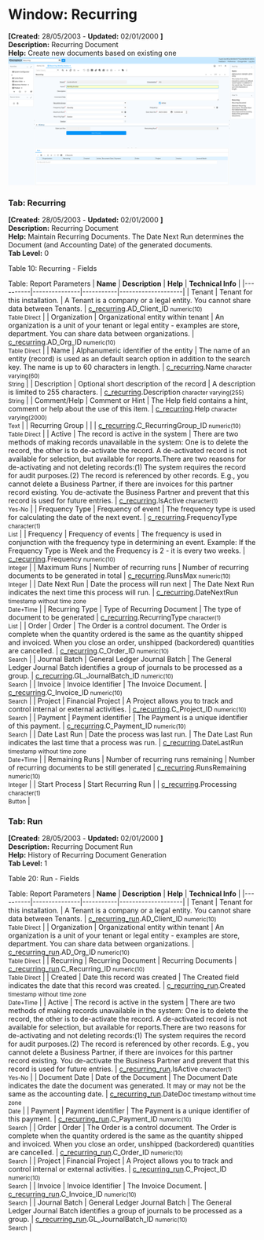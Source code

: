 # Window: Recurring

**[Created:** 28/05/2003 - **Updated:** 02/01/2000 **]**  
**Description:** Recurring Document  
**Help:** Create new documents based on existing one  
![](/img/docs/manual/Recurring-Window_iDempiere_v12.0.0.png)

### Tab: Recurring

**[Created:** 28/05/2003 - **Updated:** 02/01/2000 **]**   
**Description:** Recurring Document  
**Help:** Maintain Recurring Documents. The Date Next Run determines the Document (and Accounting Date) of the generated documents.  
**Tab Level:** 0

Table 10: Recurring - Fields 

Table: Report Parameters
| **Name** | **Description** | **Help** | **Technical Info** |
|----------|---------------|-----------|--------------------|
| Tenant | Tenant for this installation. | A Tenant is a company or a legal entity. You cannot share data between Tenants. | [c_recurring](https://idempiere-schemaspy.muriloht.com/adempiere/tables/c_recurring.html).AD_Client_ID<small> numeric(10) <br/> Table Direct</small> | 
| Organization | Organizational entity within tenant | An organization is a unit of your tenant or legal entity - examples are store, department. You can share data between organizations. | [c_recurring](https://idempiere-schemaspy.muriloht.com/adempiere/tables/c_recurring.html).AD_Org_ID<small> numeric(10) <br/> Table Direct</small> | 
| Name | Alphanumeric identifier of the entity | The name of an entity (record) is used as an default search option in addition to the search key. The name is up to 60 characters in length. | [c_recurring](https://idempiere-schemaspy.muriloht.com/adempiere/tables/c_recurring.html).Name<small> character varying(60) <br/> String</small> | 
| Description | Optional short description of the record | A description is limited to 255 characters. | [c_recurring](https://idempiere-schemaspy.muriloht.com/adempiere/tables/c_recurring.html).Description<small> character varying(255) <br/> String</small> | 
| Comment/Help | Comment or Hint | The Help field contains a hint, comment or help about the use of this item. | [c_recurring](https://idempiere-schemaspy.muriloht.com/adempiere/tables/c_recurring.html).Help<small> character varying(2000) <br/> Text</small> | 
| Recurring Group |  |  | [c_recurring](https://idempiere-schemaspy.muriloht.com/adempiere/tables/c_recurring.html).C_RecurringGroup_ID<small> numeric(10) <br/> Table Direct</small> | 
| Active | The record is active in the system | There are two methods of making records unavailable in the system: One is to delete the record, the other is to de-activate the record. A de-activated record is not available for selection, but available for reports.There are two reasons for de-activating and not deleting records:(1) The system requires the record for audit purposes.(2) The record is referenced by other records. E.g., you cannot delete a Business Partner, if there are invoices for this partner record existing. You de-activate the Business Partner and prevent that this record is used for future entries. | [c_recurring](https://idempiere-schemaspy.muriloht.com/adempiere/tables/c_recurring.html).IsActive<small> character(1) <br/> Yes-No</small> | 
| Frequency Type | Frequency of event | The frequency type is used for calculating the date of the next event. | [c_recurring](https://idempiere-schemaspy.muriloht.com/adempiere/tables/c_recurring.html).FrequencyType<small> character(1) <br/> List</small> | 
| Frequency | Frequency of events | The frequency is used in conjunction with the frequency type in determining an event. Example: If the Frequency Type is Week and the Frequency is 2 - it is every two weeks. | [c_recurring](https://idempiere-schemaspy.muriloht.com/adempiere/tables/c_recurring.html).Frequency<small> numeric(10) <br/> Integer</small> | 
| Maximum Runs | Number of recurring runs | Number of recurring documents to be generated in total | [c_recurring](https://idempiere-schemaspy.muriloht.com/adempiere/tables/c_recurring.html).RunsMax<small> numeric(10) <br/> Integer</small> | 
| Date Next Run | Date the process will run next | The Date Next Run indicates the next time this process will run. | [c_recurring](https://idempiere-schemaspy.muriloht.com/adempiere/tables/c_recurring.html).DateNextRun<small> timestamp without time zone <br/> Date+Time</small> | 
| Recurring Type | Type of Recurring Document | The type of document to be generated | [c_recurring](https://idempiere-schemaspy.muriloht.com/adempiere/tables/c_recurring.html).RecurringType<small> character(1) <br/> List</small> | 
| Order | Order | The Order is a control document.  The  Order is complete when the quantity ordered is the same as the quantity shipped and invoiced.  When you close an order, unshipped (backordered) quantities are cancelled. | [c_recurring](https://idempiere-schemaspy.muriloht.com/adempiere/tables/c_recurring.html).C_Order_ID<small> numeric(10) <br/> Search</small> | 
| Journal Batch | General Ledger Journal Batch | The General Ledger Journal Batch identifies a group of journals to be processed as a group. | [c_recurring](https://idempiere-schemaspy.muriloht.com/adempiere/tables/c_recurring.html).GL_JournalBatch_ID<small> numeric(10) <br/> Search</small> | 
| Invoice | Invoice Identifier | The Invoice Document. | [c_recurring](https://idempiere-schemaspy.muriloht.com/adempiere/tables/c_recurring.html).C_Invoice_ID<small> numeric(10) <br/> Search</small> | 
| Project | Financial Project | A Project allows you to track and control internal or external activities. | [c_recurring](https://idempiere-schemaspy.muriloht.com/adempiere/tables/c_recurring.html).C_Project_ID<small> numeric(10) <br/> Search</small> | 
| Payment | Payment identifier | The Payment is a unique identifier of this payment. | [c_recurring](https://idempiere-schemaspy.muriloht.com/adempiere/tables/c_recurring.html).C_Payment_ID<small> numeric(10) <br/> Search</small> | 
| Date Last Run | Date the process was last run. | The Date Last Run indicates the last time that a process was run. | [c_recurring](https://idempiere-schemaspy.muriloht.com/adempiere/tables/c_recurring.html).DateLastRun<small> timestamp without time zone <br/> Date+Time</small> | 
| Remaining Runs | Number of recurring runs remaining | Number of recurring documents to be still generated | [c_recurring](https://idempiere-schemaspy.muriloht.com/adempiere/tables/c_recurring.html).RunsRemaining<small> numeric(10) <br/> Integer</small> | 
| Start Process | Start Recurring Run |  | [c_recurring](https://idempiere-schemaspy.muriloht.com/adempiere/tables/c_recurring.html).Processing<small> character(1) <br/> Button</small> | 


### Tab: Run

**[Created:** 28/05/2003 - **Updated:** 02/01/2000 **]**   
**Description:** Recurring Document Run  
**Help:** History of Recurring Document Generation  
**Tab Level:** 1

Table 20: Run - Fields 

Table: Report Parameters
| **Name** | **Description** | **Help** | **Technical Info** |
|----------|---------------|-----------|--------------------|
| Tenant | Tenant for this installation. | A Tenant is a company or a legal entity. You cannot share data between Tenants. | [c_recurring_run](https://idempiere-schemaspy.muriloht.com/adempiere/tables/c_recurring_run.html).AD_Client_ID<small> numeric(10) <br/> Table Direct</small> | 
| Organization | Organizational entity within tenant | An organization is a unit of your tenant or legal entity - examples are store, department. You can share data between organizations. | [c_recurring_run](https://idempiere-schemaspy.muriloht.com/adempiere/tables/c_recurring_run.html).AD_Org_ID<small> numeric(10) <br/> Table Direct</small> | 
| Recurring | Recurring Document | Recurring Documents | [c_recurring_run](https://idempiere-schemaspy.muriloht.com/adempiere/tables/c_recurring_run.html).C_Recurring_ID<small> numeric(10) <br/> Table Direct</small> | 
| Created | Date this record was created | The Created field indicates the date that this record was created. | [c_recurring_run](https://idempiere-schemaspy.muriloht.com/adempiere/tables/c_recurring_run.html).Created<small> timestamp without time zone <br/> Date+Time</small> | 
| Active | The record is active in the system | There are two methods of making records unavailable in the system: One is to delete the record, the other is to de-activate the record. A de-activated record is not available for selection, but available for reports.There are two reasons for de-activating and not deleting records:(1) The system requires the record for audit purposes.(2) The record is referenced by other records. E.g., you cannot delete a Business Partner, if there are invoices for this partner record existing. You de-activate the Business Partner and prevent that this record is used for future entries. | [c_recurring_run](https://idempiere-schemaspy.muriloht.com/adempiere/tables/c_recurring_run.html).IsActive<small> character(1) <br/> Yes-No</small> | 
| Document Date | Date of the Document | The Document Date indicates the date the document was generated.  It may or may not be the same as the accounting date. | [c_recurring_run](https://idempiere-schemaspy.muriloht.com/adempiere/tables/c_recurring_run.html).DateDoc<small> timestamp without time zone <br/> Date</small> | 
| Payment | Payment identifier | The Payment is a unique identifier of this payment. | [c_recurring_run](https://idempiere-schemaspy.muriloht.com/adempiere/tables/c_recurring_run.html).C_Payment_ID<small> numeric(10) <br/> Search</small> | 
| Order | Order | The Order is a control document.  The  Order is complete when the quantity ordered is the same as the quantity shipped and invoiced.  When you close an order, unshipped (backordered) quantities are cancelled. | [c_recurring_run](https://idempiere-schemaspy.muriloht.com/adempiere/tables/c_recurring_run.html).C_Order_ID<small> numeric(10) <br/> Search</small> | 
| Project | Financial Project | A Project allows you to track and control internal or external activities. | [c_recurring_run](https://idempiere-schemaspy.muriloht.com/adempiere/tables/c_recurring_run.html).C_Project_ID<small> numeric(10) <br/> Search</small> | 
| Invoice | Invoice Identifier | The Invoice Document. | [c_recurring_run](https://idempiere-schemaspy.muriloht.com/adempiere/tables/c_recurring_run.html).C_Invoice_ID<small> numeric(10) <br/> Search</small> | 
| Journal Batch | General Ledger Journal Batch | The General Ledger Journal Batch identifies a group of journals to be processed as a group. | [c_recurring_run](https://idempiere-schemaspy.muriloht.com/adempiere/tables/c_recurring_run.html).GL_JournalBatch_ID<small> numeric(10) <br/> Search</small> | 


